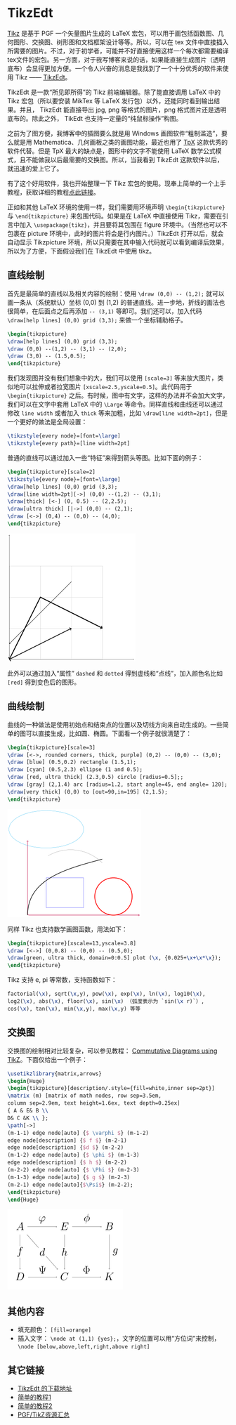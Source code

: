 # TikzEdt

[Tikz](http://www.texample.net/tikz/) 是基于 PGF 一个矢量图片生成的 LaTeX 宏包，可以用于画包括函数图、几何图形、交换图、树形图和文档框架设计等等。所以，可以在 tex 文件中直接插入所需要的图片。不过，对于初学者，可能并不好直接使用这样一个每次都需要编译 tex文件的宏包。另一方面，对于我写博客来说的话，如果能直接生成图片（透明底布）会显得更加方便。一个令人兴奋的消息是我找到了一个十分优秀的软件来使用 Tikz —— [TikzEdt](http://www.tikzedt.org/)。

TikzEdt 是一款“所见即所得”的 Tikz 前端编辑器。除了能直接调用 LaTeX 中的 Tikz 宏包（所以要安装 MikTex 等 LaTeX 发行包）以外，还能同时看到输出结果。并且， TikzEdt 能直接导出 jpg, png 等格式的图片，png 格式图片还是透明底布的。除此之外， TikEdt 也支持一定量的“纯鼠标操作”构图。


之前为了图方便，我博客中的插图要么就是用 Windows 画图软件“粗制滥造”，要么就是用 Mathematica、几何画板之类的画图功能，最近也用了 [TpX](http://tpx.sourceforge.net/) 这款优秀的软件代替。但是 TpX 最大的缺点是，图形中的文字不能使用 LaTeX 数学公式模式，且不能做我以后最需要的交换图。所以，当我看到 TikzEdt 这款软件以后，就迅速的爱上它了。

有了这个好用软件，我也开始整理一下 Tikz 宏包的使用。现奉上简单的一个上手教程，获取详细的教程[点此链接](http://www.texample.net/media/pgf/builds/pgfmanualCVS2012-11-04.pdf)。

正如和其他 LaTeX 环境的使用一样，我们需要用环境声明 `\begin{tikzpicture}` 与 `\end{tikzpicture}` 来包围代码。如果是在 LaTeX 中直接使用 Tikz，需要在引言中加入 `\usepackage{tikz}`，并且要将其包围在 figure 环境中。（当然也可以不包裹在 picture 环境中，此时的图片将会是行内图片。）TikzEdt 打开以后，就会自动显示 Tikzpicture 环境，所以只需要在其中输入代码就可以看到编译后效果，所以为了方便，下面假设我们在 TikzEdt 中使用 tikz。

## 直线绘制
首先是最简单的直线以及相关内容的绘制：使用 `\draw (0,0) -- (1,2);` 就可以画一条从（系统默认）坐标 (0,0) 到 (1,2) 的普通直线。进一步地，折线的画法也很简单，在后面点之后再添加 `-- (3,1)` 等即可。我们还可以，加入代码 `\draw[help lines] (0,0) grid (3,3);` 来做一个坐标辅助格子。

```latex
\begin{tikzpicture}
\draw[help lines] (0,0) grid (3,3);
\draw (0,0) --(1,2) -- (3,1) -- (2,0);
\draw (3,0) -- (1.5,0.5);
\end{tikzpicture}
```

我们发现图并没有我们想象中的大，我们可以使用 `[scale=3]` 等来放大图片，类似地可以拉伸或者拉宽图片 `[xscale=2.5,yscale=0.5]`。此代码用于 `\begin{tikzpicture}` 之后。有时候，图中有文字，这样的办法并不会加大文字，我们可以在文字中套用 LaTeX 中的 `\Large` 等命令。同样直线和曲线还可以通过修改 `line width` 或者加入 `thick` 等来加粗，比如 `\draw[line width=2pt]`，但是一个更好的做法是全局设置：

```latex
\tikzstyle{every node}=[font=\large]
\tikzstyle{every path}=[line width=2pt]
```

普通的直线可以通过加入一些“特征”来得到箭头等图。比如下面的例子：

```latex
\begin{tikzpicture}[scale=2]
\tikzstyle{every node}=[font=\large]
\draw[help lines] (0,0) grid (3,3);
\draw[line width=2pt][->] (0,0) --(1,2) -- (3,1);
\draw[thick] [<-] (0, 0.5) -- (2,2.5);
\draw[ultra thick] [|->] (0,0) -- (2,1);
\draw [<->] (0,4) -- (0,0) -- (4,0);
\end{tikzpicture}
```

![](tut_line2.png)


此外可以通过加入“属性” `dashed` 和 `dotted` 得到虚线和“点线”，加入颜色名比如 `[red]` 得到变色后的图形。

## 曲线绘制
曲线的一种做法是使用初始点和结束点的位置以及切线方向来自动生成的。一些简单的图可以直接生成，比如圆、椭圆。下面看一个例子就很清楚了：

```latex
\begin{tikzpicture}[scale=3]
\draw [<->, rounded corners, thick, purple] (0,2) -- (0,0) -- (3,0);
\draw [blue] (0.5,0.2) rectangle (1.5,1);
\draw [cyan] (0.5,2.3) ellipse (1 and 0.5);
\draw [red, ultra thick] (2.3,0.5) circle [radius=0.5];;
\draw [gray] (2,1.4) arc [radius=1.2, start angle=45, end angle= 120];
\draw[very thick] (0,0) to [out=90,in=195] (2,1.5);
\end{tikzpicture}
```

![](tut_curve.png)


同样 Tikz 也支持数学画图函数，用法如下：

```latex
\begin{tikzpicture}[xscale=13,yscale=3.8]
\draw [<->] (0,0.8) -- (0,0) -- (0.5,0);
\draw[green, ultra thick, domain=0:0.5] plot (\x, {0.025+\x+\x*\x});
\end{tikzpicture}
```

Tikz 支持 e, pi 等常数，支持函数如下：

```latex
factorial(\x), sqrt(\x,y), pow(\x), exp(\x), ln(\x), log10(\x),
log2(\x), abs(\x), floor(\x), sin(\x) （弧度表示为 `sin(\x r)`）,
cos(\x), tan(\x), min(\x,y), max(\x,y) 等等
```

 



## 交换图

交换图的绘制相对比较复杂，可以参见教程： [Commutative Diagrams using TikZ](http://www.felixl.de/commu.pdf)。下面仅给出一个例子：

```latex
\usetikzlibrary{matrix,arrows}
\begin{Huge}
\begin{tikzpicture}[description/.style={fill=white,inner sep=2pt}]
\matrix (m) [matrix of math nodes, row sep=3.5em,
column sep=2.9em, text height=1.6ex, text depth=0.25ex]
{ A & E& B \\
D& C &K \\ };
\path[->]
(m-1-1) edge node[auto] {$ \varphi $} (m-1-2)
edge node[description] {$ f $} (m-2-1)
edge node[description] {$d $} (m-2-2)
(m-1-2) edge node[auto] {$ \phi $} (m-1-3)
edge node[description] {$ h $} (m-2-2)
(m-2-2) edge node[auto] {$ \Phi $} (m-2-3)
(m-1-3) edge node[auto] {$ g $} (m-2-3)
(m-2-1) edge node[auto]{$\Psi$} (m-2-2);
\end{tikzpicture}
\end{Huge}
```

![](tut_commute.png)

 

## 其他内容

- 填充颜色： `[fill=orange]`
- 插入文字： `\node at (1,1) {yes};`，文字的位置可以用“方位词”来控制， `\node [below,above,left,right,above right]`

## 其它链接

- [TikzEdt 的下载地址](https://code.google.com/p/tikzedt/downloads/list)
- [简单的教程1](http://cremeronline.com/LaTeX/minimaltikz.pdf)
- [简单的教程2](http://www.jmilne.org/not/Mtikz.pdf)
- [PGF/TikZ资源汇总](http://hahack.com/tools/pgftikz-resources/)

